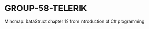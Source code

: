 GROUP-58-TELERIK
================
Mindmap: DataStruct chapter 19 from Introduction of C# programming



